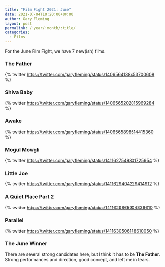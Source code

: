 ```yaml
---
title: "Film Fight 2021: June"
date: 2021-07-04T10:20:00+00:00
author: Gary Fleming
layout: post
permalink: /:year/:month/:title/
categories:
  - Films
---
```


For the June Film Fight, we have 7 new(ish) films.

### The Father

{% twitter https://twitter.com/garyfleming/status/1406564138453700608 %}

### Shiva Baby

{% twitter https://twitter.com/garyfleming/status/1406565202015969284 %}

### Awake

{% twitter https://twitter.com/garyfleming/status/1406565898614415360 %}

### Mogul Mowgli

{% twitter https://twitter.com/garyfleming/status/1411627549801725954 %}

### Little Joe

{% twitter https://twitter.com/garyfleming/status/1411629404229414912 %}

### A Quiet Place Part 2

{% twitter https://twitter.com/garyfleming/status/1411629865904836610 %}

### Parallel

{% twitter https://twitter.com/garyfleming/status/1411630506148610050 %}


### The June Winner

There are several strong candidates here, but I think it has to be **The Father**. Strong performances and direction, good concept, and left me in tears.
